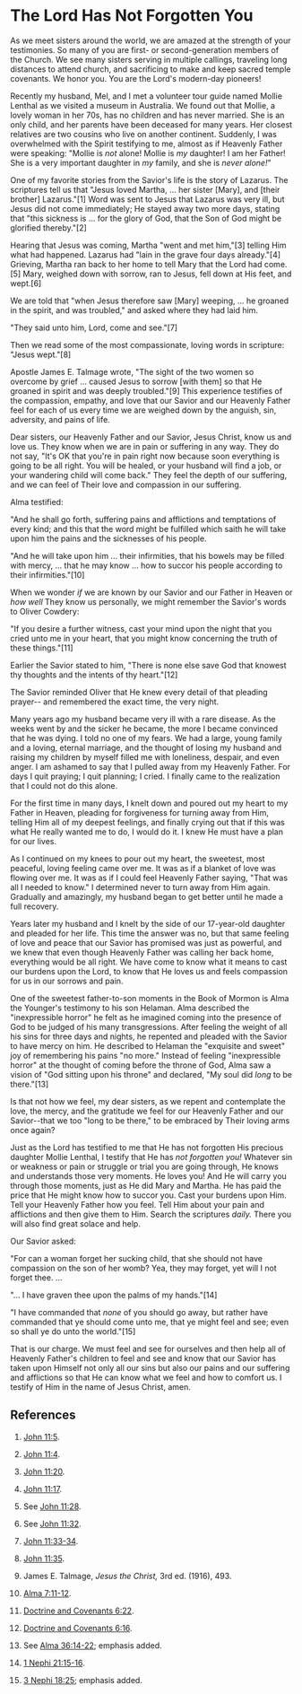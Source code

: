 # The Lord Has Not Forgotten You

As we meet sisters around the world, we are amazed at the strength of your
testimonies. So many of you are first- or second-generation members of the
Church. We see many sisters serving in multiple callings, traveling long
distances to attend church, and sacrificing to make and keep sacred temple
covenants. We honor you. You are the Lord's modern-day pioneers!

Recently my husband, Mel, and I met a volunteer tour guide named Mollie
Lenthal as we visited a museum in Australia. We found out that Mollie, a
lovely woman in her 70s, has no children and has never married. She is an only
child, and her parents have been deceased for many years. Her closest
relatives are two cousins who live on another continent. Suddenly, I was
overwhelmed with the Spirit testifying to me, almost as if Heavenly Father
were speaking: "Mollie is _not_ alone! Mollie is _my_ daughter! I am her
Father! She is a very important daughter in _my_ family, and she is _never
alone!_"

One of my favorite stories from the Savior's life is the story of Lazarus. The
scriptures tell us that "Jesus loved Martha, ... her sister [Mary], and [their
brother] Lazarus."[1] Word was sent to Jesus that Lazarus was very ill, but
Jesus did not come immediately; He stayed away two more days, stating that
"this sickness is ... for the glory of God, that the Son of God might be
glorified thereby."[2]

Hearing that Jesus was coming, Martha "went and met him,"[3] telling Him what
had happened. Lazarus had "lain in the grave four days already."[4] Grieving,
Martha ran back to her home to tell Mary that the Lord had come.[5] Mary,
weighed down with sorrow, ran to Jesus, fell down at His feet, and wept.[6]

We are told that "when Jesus therefore saw [Mary] weeping, ... he groaned in the
spirit, and was troubled," and asked where they had laid him.

"They said unto him, Lord, come and see."[7]

Then we read some of the most compassionate, loving words in scripture: "Jesus
wept."[8]

Apostle James E. Talmage wrote, "The sight of the two women so overcome by
grief ... caused Jesus to sorrow [with them] so that He groaned in spirit and
was deeply troubled."[9] This experience testifies of the compassion, empathy,
and love that our Savior and our Heavenly Father feel for each of us every
time we are weighed down by the anguish, sin, adversity, and pains of life.

Dear sisters, our Heavenly Father and our Savior, Jesus Christ, know us and
love us. They know when we are in pain or suffering in any way. They do not
say, "It's OK that you're in pain right now because soon everything is going
to be all right. You will be healed, or your husband will find a job, or your
wandering child will come back." They feel the depth of our suffering, and we
can feel of Their love and compassion in our suffering.

Alma testified:

"And he shall go forth, suffering pains and afflictions and temptations of
every kind; and this that the word might be fulfilled which saith he will take
upon him the pains and the sicknesses of his people.

"And he will take upon him ... their infirmities, that his bowels may be filled
with mercy, ... that he may know ... how to succor his people according to their
infirmities."[10]

When we wonder _if_ we are known by our Savior and our Father in Heaven or
_how well_ They know us personally, we might remember the Savior's words to
Oliver Cowdery:

"If you desire a further witness, cast your mind upon the night that you cried
unto me in your heart, that you might know concerning the truth of these
things."[11]

Earlier the Savior stated to him, "There is none else save God that knowest
thy thoughts and the intents of thy heart."[12]

The Savior reminded Oliver that He knew every detail of that pleading prayer--
and remembered the exact time, the very night.

Many years ago my husband became very ill with a rare disease. As the weeks
went by and the sicker he became, the more I became convinced that he was
dying. I told no one of my fears. We had a large, young family and a loving,
eternal marriage, and the thought of losing my husband and raising my children
by myself filled me with loneliness, despair, and even anger. I am ashamed to
say that I pulled away from my Heavenly Father. For days I quit praying; I
quit planning; I cried. I finally came to the realization that I could not do
this alone.

For the first time in many days, I knelt down and poured out my heart to my
Father in Heaven, pleading for forgiveness for turning away from Him, telling
Him all of my deepest feelings, and finally crying out that if this was what
He really wanted me to do, I would do it. I knew He must have a plan for our
lives.

As I continued on my knees to pour out my heart, the sweetest, most peaceful,
loving feeling came over me. It was as if a blanket of love was flowing over
me. It was as if I could feel Heavenly Father saying, "That was all I needed
to know." I determined never to turn away from Him again. Gradually and
amazingly, my husband began to get better until he made a full recovery.

Years later my husband and I knelt by the side of our 17-year-old daughter and
pleaded for her life. This time the answer was no, but that same feeling of
love and peace that our Savior has promised was just as powerful, and we knew
that even though Heavenly Father was calling her back home, everything would
be all right. We have come to know what it means to cast our burdens upon the
Lord, to know that He loves us and feels compassion for us in our sorrows and
pain.

One of the sweetest father-to-son moments in the Book of Mormon is Alma the
Younger's testimony to his son Helaman. Alma described the "inexpressible
horror" he felt as he imagined coming into the presence of God to be judged of
his many transgressions. After feeling the weight of all his sins for three
days and nights, he repented and pleaded with the Savior to have mercy on him.
He described to Helaman the "exquisite and sweet" joy of remembering his pains
"no more." Instead of feeling "inexpressible horror" at the thought of coming
before the throne of God, Alma saw a vision of "God sitting upon his throne"
and declared, "My soul did _long_ to be there."[13]

Is that not how we feel, my dear sisters, as we repent and contemplate the
love, the mercy, and the gratitude we feel for our Heavenly Father and our
Savior--that we too "long to be there," to be embraced by Their loving arms
once again?

Just as the Lord has testified to me that He has not forgotten His precious
daughter Mollie Lenthal, I testify that He has _not forgotten you!_ Whatever
sin or weakness or pain or struggle or trial you are going through, He knows
and understands those very moments. He loves you! And He will carry you
through those moments, just as He did Mary and Martha. He has paid the price
that He might know how to succor you. Cast your burdens upon Him. Tell your
Heavenly Father how you feel. Tell Him about your pain and afflictions and
then give them to Him. Search the scriptures _daily._ There you will also find
great solace and help.

Our Savior asked:

"For can a woman forget her sucking child, that she should not have compassion
on the son of her womb? Yea, they may forget, yet will I not forget thee. ...

"... I have graven thee upon the palms of my hands."[14]

"I have commanded that _none_ of you should go away, but rather have commanded
that ye should come unto me, that ye might feel and see; even so shall ye do
unto the world."[15]

That is our charge. We must feel and see for ourselves and then help all of
Heavenly Father's children to feel and see and know that our Savior has taken
upon Himself not only all our sins but also our pains and our suffering and
afflictions so that He can know what we feel and how to comfort us. I testify
of Him in the name of Jesus Christ, amen.

## References

  1. [John 11:5](https://www.lds.org/scriptures/nt/john/11.5?lang=eng#4).

  2. [John 11:4](https://www.lds.org/scriptures/nt/john/11.4?lang=eng#3).

  3. [John 11:20](https://www.lds.org/scriptures/nt/john/11.20?lang=eng#19).

  4. [John 11:17](https://www.lds.org/scriptures/nt/john/11.17?lang=eng#16).

  5. See [John 11:28](https://www.lds.org/scriptures/nt/john/11.28?lang=eng#27).

  6. See [John 11:32](https://www.lds.org/scriptures/nt/john/11.32?lang=eng#31).

  7. [John 11:33-34](https://www.lds.org/scriptures/nt/john/11.33-34?lang=eng#32).

  8. [John 11:35](https://www.lds.org/scriptures/nt/john/11.35?lang=eng#34).

  9. James E. Talmage, _Jesus the Christ,_ 3rd ed. (1916), 493.

  10. [Alma 7:11-12](https://www.lds.org/scriptures/bofm/alma/7.11-12?lang=eng#10).

  11. [Doctrine and Covenants 6:22](https://www.lds.org/scriptures/dc-testament/dc/6.22?lang=eng#21).

  12. [Doctrine and Covenants 6:16](https://www.lds.org/scriptures/dc-testament/dc/6.16?lang=eng#15).

  13. See [Alma 36:14-22](https://www.lds.org/scriptures/bofm/alma/36.14-22?lang=eng#13); emphasis added.

  14. [1 Nephi 21:15-16](https://www.lds.org/scriptures/bofm/1-ne/21.15-16?lang=eng#14).

  15. [3 Nephi 18:25](https://www.lds.org/scriptures/bofm/3-ne/18.25?lang=eng#24); emphasis added.

